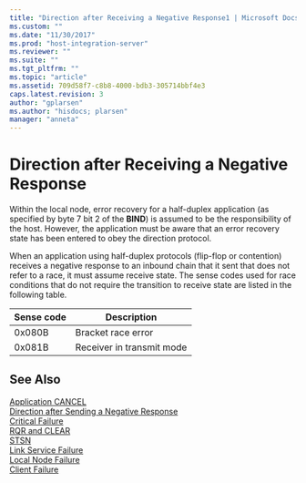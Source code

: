 ```yaml
---
title: "Direction after Receiving a Negative Response1 | Microsoft Docs"
ms.custom: ""
ms.date: "11/30/2017"
ms.prod: "host-integration-server"
ms.reviewer: ""
ms.suite: ""
ms.tgt_pltfrm: ""
ms.topic: "article"
ms.assetid: 709d58f7-c8b8-4000-bdb3-305714bbf4e3
caps.latest.revision: 3
author: "gplarsen"
ms.author: "hisdocs; plarsen"
manager: "anneta"
---
```

# Direction after Receiving a Negative Response
Within the local node, error recovery for a half-duplex application (as specified by byte 7 bit 2 of the **BIND**) is assumed to be the responsibility of the host. However, the application must be aware that an error recovery state has been entered to obey the direction protocol.  
  
 When an application using half-duplex protocols (flip-flop or contention) receives a negative response to an inbound chain that it sent that does not refer to a race, it must assume receive state. The sense codes used for race conditions that do not require the transition to receive state are listed in the following table.  
  
|Sense code|Description|  
|----------------|-----------------|  
|0x080B|Bracket race error|  
|0x081B|Receiver in transmit mode|  
  
## See Also  
 [Application CANCEL](../core/application-cancel2.md)   
 [Direction after Sending a Negative Response](../core/direction-after-sending-a-negative-response2.md)   
 [Critical Failure](../core/critical-failure2.md)   
 [RQR and CLEAR](../core/rqr-and-clear1.md)   
 [STSN](../core/stsn2.md)   
 [Link Service Failure](../core/link-service-failure1.md)   
 [Local Node Failure](../core/local-node-failure2.md)   
 [Client Failure](../core/client-failure1.md)